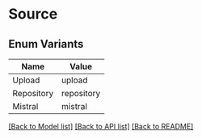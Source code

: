 # Source

## Enum Variants

| Name | Value |
|---- | -----|
| Upload | upload |
| Repository | repository |
| Mistral | mistral |


[[Back to Model list]](../README.md#documentation-for-models) [[Back to API list]](../README.md#documentation-for-api-endpoints) [[Back to README]](../README.md)


